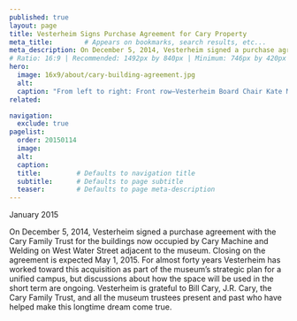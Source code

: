 ```yaml
---
published: true
layout: page
title: Vesterheim Signs Purchase Agreement for Cary Property 
meta_title:        # Appears on bookmarks, search results, etc...
meta_description: On December 5, 2014, Vesterheim signed a purchase agreement with the Cary Family Trust for the buildings now occupied by Cary Machine and Welding on West Water Street adjacent to the museum.
# Ratio: 16:9 | Recommended: 1492px by 840px | Minimum: 746px by 420px
hero:
  image: 16x9/about/cary-building-agreement.jpg
  alt:
  caption: "From left to right: Front row—Vesterheim Board Chair Kate Martinson, Bill Cary, J.R. Cary. Back row—Vesterheim Executive Director Steve Johnson, Vesterheim Trustee Ron Fadness, Vesterheim Trustee Lindsay Erdman."
related:

navigation:
  exclude: true  
pagelist:
  order: 20150114
  image: 
  alt: 
  caption:
  title:         # Defaults to navigation title
  subtitle:      # Defaults to page subtitle
  teaser:        # Defaults to page meta-description
---
```

January 2015

On December 5, 2014, Vesterheim signed a purchase agreement with the Cary Family Trust for the buildings now occupied by Cary Machine and Welding on West Water Street adjacent to the museum. Closing on the agreement is expected May 1, 2015. For almost forty years Vesterheim has worked toward this acquisition as part of the museum’s strategic plan for a unified campus, but discussions about how the space will be used in the short term are ongoing. Vesterheim is grateful to Bill Cary, J.R. Cary, the Cary Family Trust, and all the museum trustees present and past who have helped make this longtime dream come true. 